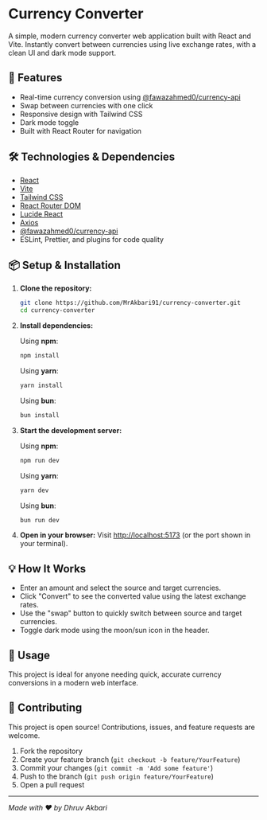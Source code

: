 # Currency Converter

A simple, modern currency converter web application built with React and Vite. Instantly convert between currencies using live exchange rates, with a clean UI and dark mode support.

## 🚀 Features

- Real-time currency conversion using [@fawazahmed0/currency-api](https://github.com/fawazahmed0/currency-api)
- Swap between currencies with one click
- Responsive design with Tailwind CSS
- Dark mode toggle
- Built with React Router for navigation

## 🛠️ Technologies & Dependencies

- [React](https://react.dev/)
- [Vite](https://vitejs.dev/)
- [Tailwind CSS](https://tailwindcss.com/)
- [React Router DOM](https://reactrouter.com/)
- [Lucide React](https://lucide.dev/)
- [Axios](https://axios-http.com/)
- [@fawazahmed0/currency-api](https://github.com/fawazahmed0/currency-api)
- ESLint, Prettier, and plugins for code quality

## 📦 Setup & Installation

1. **Clone the repository:**
   ```sh
   git clone https://github.com/MrAkbari91/currency-converter.git
   cd currency-converter
   ```

2. **Install dependencies:**

   Using **npm**:
   ```sh
   npm install
   ```

   Using **yarn**:
   ```sh
   yarn install
   ```

   Using **bun**:
   ```sh
   bun install
   ```

3. **Start the development server:**

   Using **npm**:
   ```sh
   npm run dev
   ```

   Using **yarn**:
   ```sh
   yarn dev
   ```

   Using **bun**:
   ```sh
   bun run dev
   ```

4. **Open in your browser:**
   Visit [http://localhost:5173](http://localhost:5173) (or the port shown in your terminal).

## 💡 How It Works

- Enter an amount and select the source and target currencies.
- Click "Convert" to see the converted value using the latest exchange rates.
- Use the "swap" button to quickly switch between source and target currencies.
- Toggle dark mode using the moon/sun icon in the header.

## 📝 Usage

This project is ideal for anyone needing quick, accurate currency conversions in a modern web interface.

## 🤝 Contributing

This project is open source! Contributions, issues, and feature requests are welcome.

1. Fork the repository
2. Create your feature branch (`git checkout -b feature/YourFeature`)
3. Commit your changes (`git commit -m 'Add some feature'`)
4. Push to the branch (`git push origin feature/YourFeature`)
5. Open a pull request

---
*Made with ❤️ by Dhruv Akbari*
